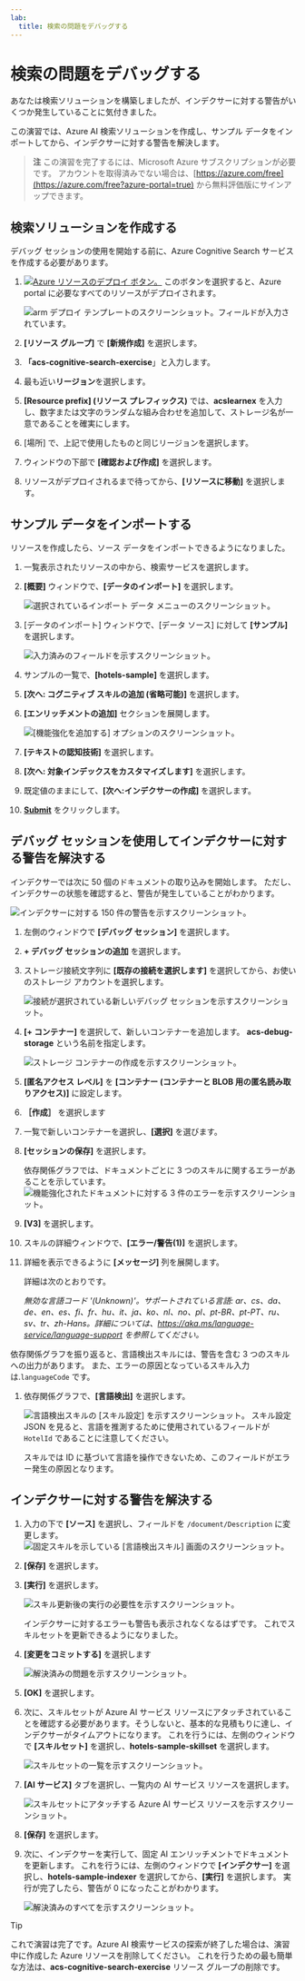```yaml
---
lab:
  title: 検索の問題をデバッグする
---
```


# 検索の問題をデバッグする

あなたは検索ソリューションを構築しましたが、インデクサーに対する警告がいくつか発生していることに気付きました。

この演習では、Azure AI 検索ソリューションを作成し、サンプル データをインポートしてから、インデクサーに対する警告を解決します。

> **注** この演習を完了するには、Microsoft Azure サブスクリプションが必要です。 アカウントを取得済みでない場合は、[https://azure.com/free](https://azure.com/free?azure-portal=true) から無料評価版にサインアップできます。

## 検索ソリューションを作成する

デバッグ セッションの使用を開始する前に、Azure Cognitive Search サービスを作成する必要があります。

1. [![Azure リソースのデプロイ ボタン。](../media/08-media/deploy-azure.svg)](https://portal.azure.com/#create/Microsoft.Template/uri/https%3A%2F%2Fraw.githubusercontent.com%2FAzure-Samples%2Fazure-search-knowledge-mining%2Fmaster%2Fazuredeploy.json) このボタンを選択すると、Azure portal に必要なすべてのリソースがデプロイされます。

    ![arm デプロイ テンプレートのスクリーンショット。フィールドが入力されています。](../media/08-media/arm-template-deployment.png)

1. **[リソース グループ]** で **[新規作成]** を選択します。
1. **「acs-cognitive-search-exercise**」と入力します。
1. 最も近い**リージョン**を選択します。
1. **[Resource prefix] (リソース プレフィックス)** では、**acslearnex** を入力し、数字または文字のランダムな組み合わせを追加して、ストレージ名が一意であることを確実にします。
1. [場所] で、上記で使用したものと同じリージョンを選択します。
1. ウィンドウの下部で **[確認および作成]** を選択します。
1. リソースがデプロイされるまで待ってから、**[リソースに移動]** を選択します。

## サンプル データをインポートする

リソースを作成したら、ソース データをインポートできるようになりました。

1. 一覧表示されたリソースの中から、検索サービスを選択します。

1. **[概要]** ウィンドウで、**[データのインポート]** を選択します。

      ![選択されているインポート データ メニューのスクリーンショット。](../media/08-media/import-data.png)

1. [データのインポート] ウィンドウで、[データ ソース] に対して **[サンプル]** を選択します。

      ![入力済みのフィールドを示すスクリーンショット。](../media/08-media/import-data-selection-screen-small.png)

1. サンプルの一覧で、**[hotels-sample]** を選択します。
1. **[次へ: コグニティブ スキルの追加 (省略可能)]** を選択します。
1. **[エンリッチメントの追加]** セクションを展開します。

    ![[機能強化を追加する] オプションのスクリーンショット。](../media/08-media/add-enrichments.png)

1. **[テキストの認知技術]** を選択します。
1. **[次へ: 対象インデックスをカスタマイズします]** を選択します。
1. 既定値のままにして、**[次へ:インデクサーの作成]** を選択します。
1. **[Submit](送信)** をクリックします。

## デバッグ セッションを使用してインデクサーに対する警告を解決する

インデクサーでは次に 50 個のドキュメントの取り込みを開始します。 ただし、インデクサーの状態を確認すると、警告が発生していることがわかります。

![インデクサーに対する 150 件の警告を示すスクリーンショット。](../media/08-media/indexer-warnings.png)

1. 左側のウィンドウで **[デバッグ セッション]** を選択します。

1. **+ デバッグ セッションの追加** を選択します。

1. ストレージ接続文字列に **[既存の接続を選択します]** を選択してから、お使いのストレージ アカウントを選択します。

    ![接続が選択されている新しいデバッグ セッションを示すスクリーンショット。](../media/08-media/connect-storage.png)
1. **[+ コンテナー]** を選択して、新しいコンテナーを追加します。 **acs-debug-storage** という名前を指定します。

    ![ストレージ コンテナーの作成を示すスクリーンショット。](../media/08-media/create-storage-container.png)

1. **[匿名アクセス レベル]** を **[コンテナー (コンテナーと BLOB 用の匿名読み取りアクセス)]** に設定します。

1. **［作成］** を選択します
1. 一覧で新しいコンテナーを選択し、**[選択]** を選びます。

1. **[セッションの保存]** を選択します。

    依存関係グラフでは、ドキュメントごとに 3 つのスキルに関するエラーがあることを示しています。
    ![機能強化されたドキュメントに対する 3 件のエラーを示すスクリーンショット。](../media/08-media/warning-skill-selection.png)

1. **[V3]** を選択します。
1. スキルの詳細ウィンドウで、**[エラー/警告(1)]** を選択します。
1. 詳細を表示できるように **[メッセージ]** 列を展開します。

    詳細は次のとおりです。

    *無効な言語コード '(Unknown)'。サポートされている言語: ar、cs、da、de、en、es、fi、fr、hu、it、ja、ko、nl、no、pl、pt-BR、pt-PT、ru、sv、tr、zh-Hans。詳細については、https://aka.ms/language-service/language-support を参照してください。*

依存関係グラフを振り返ると、言語検出スキルには、警告を含む 3 つのスキルへの出力があります。 また、エラーの原因となっているスキル入力は.`languageCode` です。

1. 依存関係グラフで、**[言語検出]** を選択します。

    ![言語検出スキルの [スキル設定] を示すスクリーンショット。](../media/08-media/language-detection-error.png)
    スキル設定 JSON を見ると、言語を推測するために使用されているフィールドが `HotelId` であることに注意してください。

    スキルでは ID に基づいて言語を操作できないため、このフィールドがエラー発生の原因となります。

## インデクサーに対する警告を解決する

1. 入力の下で **[ソース]** を選択し、フィールドを `/document/Description` に変更します。
    ![固定スキルを示している [言語検出スキル] 画面のスクリーンショット。](../media/08-media/language-detection-fix.png)
1. **[保存]** を選択します。
1. **[実行]** を選択します。

    ![スキル更新後の実行の必要性を示すスクリーンショット。](../media/08-media/rerun-debug-session.png)

    インデクサーに対するエラーも警告も表示されなくなるはずです。 これでスキルセットを更新できるようになりました。

1. **[変更をコミットする]** を選択します

    ![解決済みの問題を示すスクリーンショット。](../media/08-media/error-fixed.png)
1. **[OK]** を選択します。

1. 次に、スキルセットが Azure AI サービス リソースにアタッチされていることを確認する必要があります。そうしないと、基本的な見積もりに達し、インデクサーがタイムアウトになります。 これを行うには、左側のウィンドウで **[スキルセット]** を選択し、**hotels-sample-skillset** を選択します。

    ![スキルセットの一覧を示すスクリーンショット。](../media/08-media/update-skillset.png)
1. **[AI サービス]** タブを選択し、一覧内の AI サービス リソースを選択します。

    ![スキルセットにアタッチする Azure AI サービス リソースを示すスクリーンショット。](../media/08-media/skillset-attach-service.png)
1. **[保存]** を選択します。

1. 次に、インデクサーを実行して、固定 AI エンリッチメントでドキュメントを更新します。 これを行うには、左側のウィンドウで **[インデクサー]** を選択し、**hotels-sample-indexer** を選択してから、**[実行]** を選択します。  実行が完了したら、警告が 0 になったことがわかります。

    ![解決済みのすべてを示すスクリーンショット。](../media/08-media/warnings-fixed-indexer.png)

> [!TIP]
> これで演習は完了です。Azure AI 検索サービスの探索が終了した場合は、演習中に作成した Azure リソースを削除してください。 これを行うための最も簡単な方法は、**acs-cognitive-search-exercise** リソース グループの削除です。
